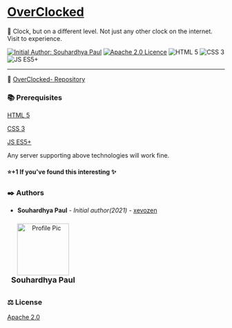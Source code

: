 # [OverClocked](https://xevozen.github.io/OverClocked/) 
:pushpin: Clock, but on a different level. Not just any other clock on the internet. Visit to experience.

[![Initial Author: Souhardhya Paul](https://img.shields.io/badge/Initial%20Author-Souhardhya%20Paul-red)](https://github.com/xevozen) [![Apache 2.0 Licence](https://img.shields.io/badge/license-Apache%202.0-green)](https://choosealicense.com/licenses/apache-2.0/) ![HTML 5](https://img.shields.io/badge/html-5-orange) ![CSS 3](https://img.shields.io/badge/css-3-blue) ![JS ES5+](https://img.shields.io/badge/js-ES5%2B-yellow)

-------------

 :crown: [OverClocked- Repository](https://github.com/xevozen/OverClocked.git "View Repository")
<!-- 
### Website Demo
![Website Demo](media/DEMO.gif) -->

### :books: Prerequisites
[HTML 5](https://en.wikipedia.org/wiki/HTML5)

[CSS 3](https://en.wikipedia.org/wiki/CSS)

[JS ES5+](#)

Any server supporting above technologies will work fine.

#### :star:+1 If you've found this interesting :sparkles:

### :black_nib: Authors
  - **Souhardhya Paul** - *Initial author(2021)* - [xevozen](https://github.com/xevozen)

<div style="display: inline-block; width: 150px; padding: 5px; margin: 3px;">
	<center>
		<img src="https://avatars0.githubusercontent.com/u/47949303?s=460&v=4" alt="Profile Pic" width="120px">
		<br>
		<label style="font-size: 18px; font-weight: bold;">Souhardhya Paul</label>
		<br>
	</center>
</div>

### :balance_scale: License
[Apache 2.0](https://choosealicense.com/licenses/apache-2.0/)
